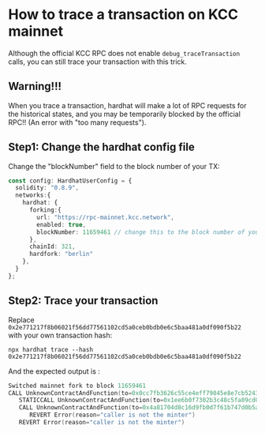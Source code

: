 # How to trace a transaction on KCC mainnet 

Although the official KCC RPC does not enable `debug_traceTransaction` calls, you can still trace your transaction with this trick. 

## Warning!!! 

When you trace a transaction, hardhat will make a lot of RPC requests for the historical states, and you may be temporarily blocked by the official RPC!! (An error with "too many requests"). 

## Step1: Change the hardhat config file 

Change the "blockNumber" field to the block number of your TX:

```typescript 
const config: HardhatUserConfig = {
  solidity: "0.8.9",
  networks:{
    hardhat: {
      forking:{
        url: "https://rpc-mainnet.kcc.network",
        enabled: true,
        blockNumber: 11659461 // change this to the block number of your tx
      },
      chainId: 321,
      hardfork: "berlin"
    },
  }
};
```


## Step2: Trace your transaction 

Replace `0x2e771217f8b06021f56dd77561102cd5a0ceb0bdb0e6c5baa481a0df090f5b22` with your own transaction hash: 

```
npx hardhat trace --hash 0x2e771217f8b06021f56dd77561102cd5a0ceb0bdb0e6c5baa481a0df090f5b22
```


And the expected output is : 

```c++
Switched mainnet fork to block 11659461
CALL UnknownContractAndFunction(to=0x0cc7fb3626c55ce4eff79045e8e7cb52434431d4, input=0xe2bbb15800000000000000000000000000000000000000000000000000000000000000010000000000000000000000000000000000000000000000000000000000000000, ret=0x)
   STATICCALL UnknownContractAndFunction(to=0x1ee6b0f7302b3c48c5fa89cd0a066309d9ac3584, input=0x70a082310000000000000000000000000cc7fb3626c55ce4eff79045e8e7cb52434431d4, ret=0x0000000000000000000000000000000000000000000006ecf55335f9a80a5156)
   CALL UnknownContractAndFunction(to=0x4a81704d8c16d9fb0d7f61b747d0b5a272badf14, input=0x40c10f190000000000000000000000000cc7fb3626c55ce4eff79045e8e7cb52434431d400000000000000000000000000000000000000000001a13f437f920ea8e40000, ret=0x08c379a000000000000000000000000000000000000000000000000000000000)
      REVERT Error(reason="caller is not the minter")
   REVERT Error(reason="caller is not the minter")
```